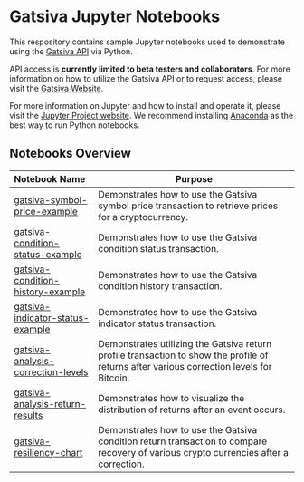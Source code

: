 # Gatsiva Jupyter Notebooks

This respository contains sample Jupyter notebooks used to demonstrate using the [Gatsiva API](https://gatsiva.com/docs) via Python.

API access is **currently limited to beta testers and collaborators**. For more information on how to utilize the Gatsiva API or to request access, please visit the [Gatsiva Website](https://gatsiva.com).

For more information on Jupyter and how to install and operate it, please visit the [Jupyter Project website](http://jupyter.org). We recommend installing [Anaconda](https://www.anaconda.com/download/) as the best way to run Python notebooks.

## Notebooks Overview

| Notebook Name | Purpose |
|:------------- | -------- |
| [gatsiva-symbol-price-example](gatsiva-symbol-price-example.ipynb) | Demonstrates how to use the Gatsiva symbol price transaction to retrieve prices for a cryptocurrency. |
| [gatsiva-condition-status-example](gatsiva-condition-status-example.ipynb) | Demonstrates how to use the Gatsiva condition status transaction. |
| [gatsiva-condition-history-example](gatsiva-condition-history-example.ipynb) | Demonstrates how to use the Gatsiva condition history transaction. |
| [gatsiva-indicator-status-example](gatsiva-indicator-status-example.ipynb) | Demonstrates how to use the Gatsiva indicator status transaction. |
| [gatsiva-analysis-correction-levels](gatsiva-analysis-correction-levels.ipynb) | Demonstrates utilizing the Gatsiva return profile transaction to show the profile of returns after various correction levels for Bitcoin. |
| [gatsiva-analysis-return-results](gatsiva-analysis-return-results.ipynb) | Demonstrates how to visualize the distribution of returns after an event occurs. |
| [gatsiva-resiliency-chart](ggatsiva-resiliency-chart.ipynb) | Demonstrates how to use the Gatsiva condition return transaction to compare recovery of various crypto currencies after a correction. |
